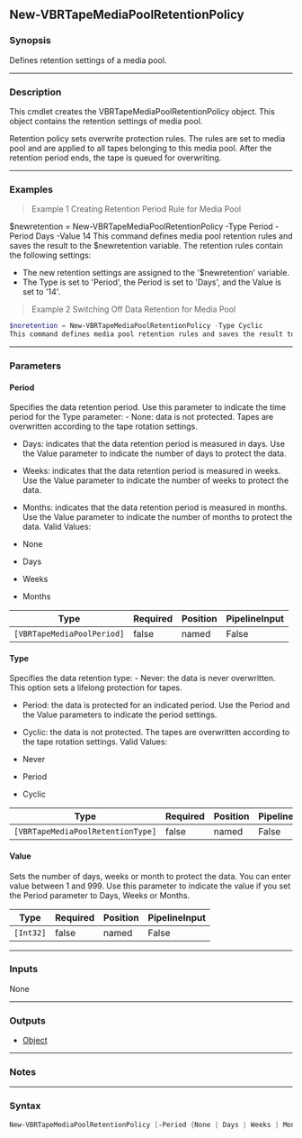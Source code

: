 New-VBRTapeMediaPoolRetentionPolicy
-----------------------------------

### Synopsis
Defines retention settings of a media pool.

---

### Description

This cmdlet creates the VBRTapeMediaPoolRetentionPolicy object. This object contains the retention settings of media pool.

Retention policy sets overwrite protection rules. The rules are set to media pool and are applied to all tapes belonging to this media pool. After the retention period ends, the tape is queued for overwriting.

---

### Examples
> Example 1 Creating Retention Period Rule for Media Pool

$newretention = New-VBRTapeMediaPoolRetentionPolicy -Type Period -Period Days -Value 14
This command defines media pool retention rules and saves the result to the $newretention variable. The retention rules contain the following settings:
- The new retention settings are assigned to the '$newretention' variable.
- The Type is set to 'Period', the Period is set to 'Days', and the Value is set to '14'.
> Example 2 Switching Off Data Retention for Media Pool

```PowerShell
$noretention = New-VBRTapeMediaPoolRetentionPolicy -Type Cyclic
This command defines media pool retention rules and saves the result to the $noretention variable. The Type is set to Cyclic.
```

---

### Parameters
#### **Period**
Specifies the data retention period. Use this parameter to indicate the time period for the Type parameter: - None: data is not protected. Tapes are overwritten according to the tape rotation settings.
* Days: indicates that the data retention period is measured in days. Use the Value parameter to indicate the number of days to protect the data.
* Weeks: indicates that the data retention period is measured in  weeks. Use the Value parameter to indicate the number of weeks to protect the data.
* Months: indicates that the data retention period is measured in months. Use the Value parameter to indicate the number of months to protect the data.
Valid Values:

* None
* Days
* Weeks
* Months

|Type                      |Required|Position|PipelineInput|
|--------------------------|--------|--------|-------------|
|`[VBRTapeMediaPoolPeriod]`|false   |named   |False        |

#### **Type**
Specifies the data retention type: - Never: the data is never overwritten. This option sets a lifelong protection for tapes.
* Period: the data is protected for an indicated period. Use the Period and the Value parameters to indicate the period settings.
* Cyclic: the data is not protected. The tapes are overwritten according to the tape rotation settings.
Valid Values:

* Never
* Period
* Cyclic

|Type                             |Required|Position|PipelineInput|
|---------------------------------|--------|--------|-------------|
|`[VBRTapeMediaPoolRetentionType]`|false   |named   |False        |

#### **Value**
Sets the number of days, weeks or month to protect the data.  You can enter value between 1 and 999. Use this parameter to indicate the value if you set the Period parameter to Days, Weeks or Months.

|Type     |Required|Position|PipelineInput|
|---------|--------|--------|-------------|
|`[Int32]`|false   |named   |False        |

---

### Inputs
None

---

### Outputs
* [Object](https://learn.microsoft.com/en-us/dotnet/api/System.Object)

---

### Notes

---

### Syntax
```PowerShell
New-VBRTapeMediaPoolRetentionPolicy [-Period {None | Days | Weeks | Months}] [-Type {Never | Period | Cyclic}] [-Value <Int32>] [<CommonParameters>]
```
